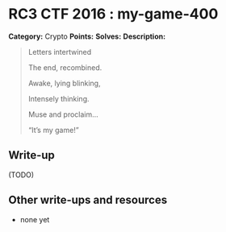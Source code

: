 # RC3 CTF 2016 : my-game-400

**Category:** Crypto
**Points:**
**Solves:**
**Description:**

> Letters intertwined
>
> The end, recombined.
>
> Awake, lying blinking,
>
> Intensely thinking.
>
> Muse and proclaim...
>
> “It’s my game!”

## Write-up

(TODO)

## Other write-ups and resources

* none yet
